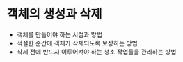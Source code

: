 # 객체의 생성과 삭제

- 객체를 만들어야 하는 시점과 방법
- 적절한 순간에 객체가 삭제되도록 보장하는 방법
- 삭제 전에 반드시 이루어져야 하는 청소 작업들을 관리하는 방법
